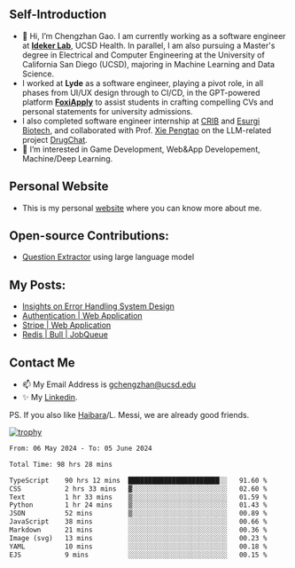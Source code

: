 ## Self-Introduction
- 👋 Hi, I’m Chengzhan Gao. I am currently working as a software engineer at **[Ideker Lab](https://idekerlab.ucsd.edu/)**, UCSD Health. In parallel, I am also pursuing a Master's degree in Electrical and Computer Engineering at the University of California San Diego (UCSD), majoring in Machine Learning and Data Science.
- I worked at **Lyde** as a software engineer, playing a pivot role, in all phases from UI/UX design through to CI/CD, in the GPT-powered platform **[FoxiApply](https://lyde.io)** to assist students in crafting compelling CVs and personal statements for university admissions.
- I also completed software engineer internship at [CRIB](https://apps.apple.com/us/app/crib-for-roommates/id6468918103?platform=iphone) and [Esurgi Biotech](https://myesurgi.com/), and collaborated with Prof. [Xie Pengtao](https://pengtaoxie.github.io/) on the LLM-related project [DrugChat](https://github.com/UCSD-AI4H/drugchat).
- 👀 I’m interested in Game Development, Web&App Developement, Machine/Deep Learning.

## Personal Website
-  This is my personal [website](https://gaochengzhan.netlify.app/) where you can know more about me.

## Open-source Contributions:
- [Question Extractor](https://github.com/nestordemeure/question_extractor) using large language model

## My Posts:
- [Insights on Error Handling System Design](https://gaochengzhan.netlify.app/post/error-handling/)
- [Authentication | Web Application](https://gaochengzhan.netlify.app/post/authentication/)
- [Stripe | Web Application](https://gaochengzhan.netlify.app/post/stripe/)
- [Redis | Bull | JobQueue](https://gaochengzhan.netlify.app/post/job-queue/)

## Contact Me
- 📫 My Email Address is gchengzhan@ucsd.edu
- ✨ My [Linkedin](https://www.linkedin.com/in/chengzhan-christoffel-gao/).

PS. If you also like [Haibara](https://www.detectiveconanworld.com/wiki/Ai_Haibara)/L. Messi, we are already good friends.

[![trophy](https://github-profile-trophy.vercel.app/?username=gaochengzhan&theme=flat&row=1&margin-w=12)](https://github.com/ryo-ma/github-profile-trophy)

<!--START_SECTION:waka-->

```txt
From: 06 May 2024 - To: 05 June 2024

Total Time: 98 hrs 28 mins

TypeScript    90 hrs 12 mins  ███████████████████████░░   91.60 %
CSS           2 hrs 33 mins   ▓░░░░░░░░░░░░░░░░░░░░░░░░   02.60 %
Text          1 hr 33 mins    ▒░░░░░░░░░░░░░░░░░░░░░░░░   01.59 %
Python        1 hr 24 mins    ▒░░░░░░░░░░░░░░░░░░░░░░░░   01.43 %
JSON          52 mins         ▒░░░░░░░░░░░░░░░░░░░░░░░░   00.89 %
JavaScript    38 mins         ░░░░░░░░░░░░░░░░░░░░░░░░░   00.66 %
Markdown      21 mins         ░░░░░░░░░░░░░░░░░░░░░░░░░   00.36 %
Image (svg)   13 mins         ░░░░░░░░░░░░░░░░░░░░░░░░░   00.23 %
YAML          10 mins         ░░░░░░░░░░░░░░░░░░░░░░░░░   00.18 %
EJS           9 mins          ░░░░░░░░░░░░░░░░░░░░░░░░░   00.15 %
```

<!--END_SECTION:waka-->

<!---
gaochengzhan/gaochengzhan is a ✨ special ✨ repository because its `README.md` (this file) appears on your GitHub profile.
You can click the Preview link to take a look at your changes.
--->
